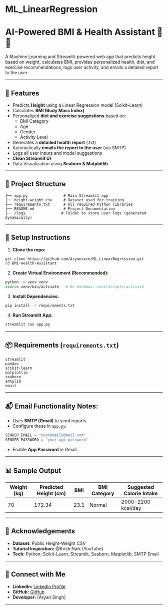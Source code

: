 # ML_LinearRegression

# AI-Powered BMI & Health Assistant 🤖💪

A Machine Learning and Streamlit-powered web app that predicts height based on weight, calculates BMI, provides personalized health, diet, and exercise recommendations, logs user activity, and emails a detailed report to the user.

---

## 🌟 Features

- Predicts **Height** using a Linear Regression model (Scikit-Learn)
- Calculates **BMI (Body Mass Index)**
- Personalized **diet and exercise suggestions** based on:
  - BMI Category
  - Age
  - Gender
  - Activity Level
- Generates a **detailed health report** (.txt)
- Automatically **emails the report to the user** (via SMTP)
- Logs all user inputs and model suggestions
- **Clean Streamlit UI**
- Data Visualization using **Seaborn & Matplotlib**

---

## 📂 Project Structure

```
├── app.py                # Main Streamlit app
├── height-weight.csv     # Dataset used for training
├── requirements.txt      # All required Python libraries
├── README.md             # Project Documentation
├── /logs                # Folder to store user logs (generated dynamically)
```
---

## 🔧 Setup Instructions

1. **Clone the repo:**
```bash
git clone https://github.com/Aryansvce/ML_LinearRegression.git
cd BMI-Health-Assistant
```

2. **Create Virtual Environment (Recommended):**
```bash
python -m venv venv
source venv/bin/activate   # On Windows: venv\Scripts\activate
```

3. **Install Dependencies:**
```bash
pip install -r requirements.txt
```

4. **Run Streamlit App:**
```bash
streamlit run app.py
```

---

## 📦 Requirements (`requirements.txt`)

```
streamlit
pandas
scikit-learn
matplotlib
seaborn
smtplib
email
```

---

## 📬 Email Functionality Notes:

- Uses **SMTP (Gmail)** to send reports.
- Configure these in `app.py`:
```python
SENDER_EMAIL = "youremail@gmail.com"
SENDER_PASSWORD = "your_app_password"
```
- Enable **App Password** in Gmail.

---

## 📊 Sample Output

| Weight (kg) | Predicted Height (cm) | BMI  | BMI Category | Suggested Calorie Intake |
|-------------|-----------------------|------|-------------|-------------------------|
| 70          | 172.34                | 23.1 | Normal      | 2000-2200 kcal/day       |

---

## 🙏 Acknowledgements

- **Dataset:** Public Height-Weight CSV
- **Tutorial Inspiration:** @Krish Naik (YouTube)
- **Tech:** Python, Scikit-Learn, Streamlit, Seaborn, Matplotlib, SMTP Email

---

## 🤝 Connect with Me

- **LinkedIn:** [LinkedIn Profile](linkedin.com/in/aryanhpe)
- **GitHub:** [GitHub](https://github.com/Aryansvce/ML_LinearRegression.git)
- **Developer:** [Aryan Singh]

---



